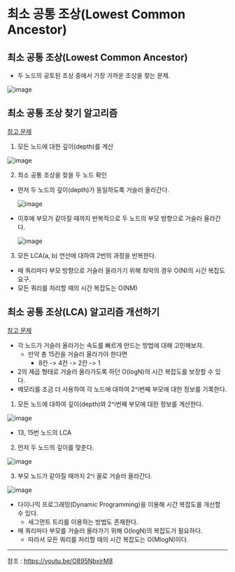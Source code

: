 # 최소 공통 조상(Lowest Common Ancestor)

## 최소 공통 조상(Lowest Common Ancestor)

- 두 노드의 공토된 조상 중에서 가장 가까운 조상을 찾는 문제.

![image](https://user-images.githubusercontent.com/43658658/124074763-ece38400-da7e-11eb-9fad-8d602e092bbc.png)

## 최소 공통 조상 찾기 알고리즘

[참고 문제](https://www.acmicpc.net/problem/11437)

1. 모든 노드에 대한 깊이(depth)를 계산

![image](https://user-images.githubusercontent.com/43658658/124074854-0be21600-da7f-11eb-964a-f96115ed494b.png)

2. 최소 공통 조상을 찾을 두 노드 확인
- 먼저 두 노드의 깊이(depth)가 동일하도록 거슬러 올라간다.

  ![image](https://user-images.githubusercontent.com/43658658/124075517-f15c6c80-da7f-11eb-9573-e33d14dd95d7.png)

- 이후에 부모가 같아질 때까지 반복적으로 두 노드의 부모 방향으로 거슬러 올라간다.
  
  ![image](https://user-images.githubusercontent.com/43658658/124075671-35e80800-da80-11eb-9988-f2091ebd8d99.png)
  
3. 모든 LCA(a, b) 연산에 대하여 2번의 과정을 반복한다.

- 매 쿼리마다 부모 방향으로 거슬러 올라가기 위해 최악의 경우 O(N)의 시간 복잡도 요구.
- 모든 쿼리를 처리할 때의 시간 복잡도는 O(NM)

## 최소 공통 조상(LCA) 알고리즘 개선하기

[참고 문제](https://www.acmicpc.net/problem/11438)

- 각 노드가 거슬러 올라가는 속도를 빠르게 만드는 방법에 대해 고민해보자.
	- 만약 총 15칸을 거슬러 올라가야 한다면
		- 8칸 -> 4칸 -> 2칸 -> 1
- 2의 제곱 형태로 거슬러 올라가도록 하던 O(logN)의 시간 복잡도를 보장할 수 있다.
- 메모리를 조금 더 사용하여 각 노드에 대하여 2^i번째 부모에 대한 정보를 기록한다.

1. 모든 노드에 대하여 깊이(depth)와 2^i번째 부모에 대한 정보를 계산한다.

![image](https://user-images.githubusercontent.com/43658658/124076129-cfafb500-da80-11eb-8471-a70e363dfce4.png)

- 13, 15번 노드의 LCA
2. 먼저 두 노드의 깊이를 맞춘다.

![image](https://user-images.githubusercontent.com/43658658/124076396-27e6b700-da81-11eb-902f-f46eacf0d06c.png)

3. 부모 노드가 같아질 때까지 2^i 꼴로 거슬러 올라간다.

![image](https://user-images.githubusercontent.com/43658658/124076644-81e77c80-da81-11eb-90fd-ab44070a9166.png)

- 다이나믹 프로그래밍(Dynamic Programming)을 이용해 시간 복잡도를 개선할 수 있다.
	- 세그먼트 트리를 이용하는 방법도 존재한다.
- 매 쿼리마다 부모를 거슬러 올라가기 위해 O(logN)의 복잡도가 필요하다.
	- 따라서 모든 쿼리를 처리할 때의 시간 복잡도는 O(MlogN)이다.

---
참조 : https://youtu.be/O895NbxirM8
